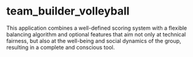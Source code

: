 # team_builder_volleyball
This application combines a well-defined scoring system with a flexible balancing algorithm and optional features that aim not only at technical fairness, but also at the well-being and social dynamics of the group, resulting in a complete and conscious tool.
